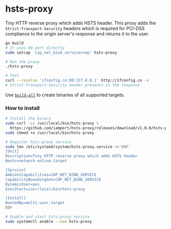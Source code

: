 hsts-proxy
========
Tiny HTTP reverse proxy which adds HSTS header. This proxy adds the
`Strict-Transport-Security` headers which is required for PCI-DSS compliance to
the origin server's response and returns it to the user.

```bash
go build
# It uses 80 port directly
sudo setcap 'cap_net_bind_service=+ep' hsts-proxy

# Run the proxy
./hsts-proxy

# Test
curl --resolve 'ifconfig.co:80:127.0.0.1' http://ifconfig.co -v
# Strict-Transport-Security header presents in the response
```

Use [`build-all`] to create binaries of all supported targets.

### How to install
```bash
# Install the binary
sudo curl -Lo /usr/local/bin/hsts-proxy \
  https://github.com/iamport/hsts-proxy/releases/download/v1.0.0/hsts-proxy-linux-amd64
sudo chmod +x /usr/local/bin/hsts-proxy

# Register hsts-proxy service
sudo tee /etc/systemd/system/hsts-proxy.service <<'EOF'
[Unit]
Description=Tiny HTTP reverse proxy which adds HSTS header
Wants=network-online.target

[Service]
AmbientCapabilities=CAP_NET_BIND_SERVICE
CapabilityBoundingSet=CAP_NET_BIND_SERVICE
DynamicUser=yes
ExecStart=/usr/local/bin/hsts-proxy

[Install]
WantedBy=multi-user.target
EOF

# Enable and start hsts-proxy service
sudo systemctl enable --now hsts-proxy
```

[`build-all`]: build-all
